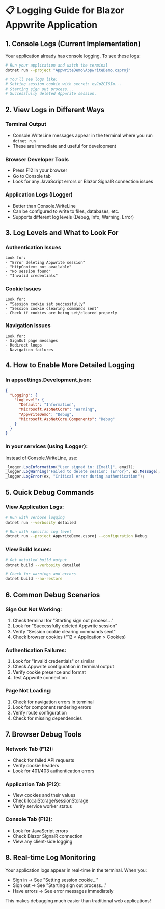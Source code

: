 # 📋 **Logging Guide for Blazor Appwrite Application**

## **1. Console Logs (Current Implementation)**

Your application already has console logging. To see these logs:

```bash
# Run your application and watch the terminal
dotnet run --project "AppwriteDemo\AppwriteDemo.csproj"

# You'll see logs like:
# Setting session cookie with secret: eyJpZCI6Im...
# Starting sign out process...
# Successfully deleted Appwrite session.
```

## **2. View Logs in Different Ways**

### **Terminal Output**
- Console.WriteLine messages appear in the terminal where you run `dotnet run`
- These are immediate and useful for development

### **Browser Developer Tools**
- Press F12 in your browser
- Go to Console tab
- Look for any JavaScript errors or Blazor SignalR connection issues

### **Application Logs (ILogger)**
- Better than Console.WriteLine
- Can be configured to write to files, databases, etc.
- Supports different log levels (Debug, Info, Warning, Error)

## **3. Log Levels and What to Look For**

### **Authentication Issues**
```
Look for:
- "Error deleting Appwrite session"
- "HttpContext not available"
- "No session found" 
- "Invalid credentials"
```

### **Cookie Issues**
```
Look for:
- "Session cookie set successfully"
- "Session cookie clearing commands sent"
- Check if cookies are being set/cleared properly
```

### **Navigation Issues**
```
Look for:
- SignOut page messages
- Redirect loops
- Navigation failures
```

## **4. How to Enable More Detailed Logging**

### **In appsettings.Development.json:**
```json
{
  "Logging": {
    "LogLevel": {
      "Default": "Information",
      "Microsoft.AspNetCore": "Warning",
      "AppwriteDemo": "Debug",
      "Microsoft.AspNetCore.Components": "Debug"
    }
  }
}
```

### **In your services (using ILogger):**
Instead of Console.WriteLine, use:
```csharp
_logger.LogInformation("User signed in: {Email}", email);
_logger.LogWarning("Failed to delete session: {Error}", ex.Message);
_logger.LogError(ex, "Critical error during authentication");
```

## **5. Quick Debug Commands**

### **View Application Logs:**
```bash
# Run with verbose logging
dotnet run --verbosity detailed

# Run with specific log level
dotnet run --project AppwriteDemo.csproj --configuration Debug
```

### **View Build Issues:**
```bash
# Get detailed build output
dotnet build --verbosity detailed

# Check for warnings and errors
dotnet build --no-restore
```

## **6. Common Debug Scenarios**

### **Sign Out Not Working:**
1. Check terminal for "Starting sign out process..."
2. Look for "Successfully deleted Appwrite session"
3. Verify "Session cookie clearing commands sent"
4. Check browser cookies (F12 > Application > Cookies)

### **Authentication Failures:**
1. Look for "Invalid credentials" or similar
2. Check Appwrite configuration in terminal output
3. Verify cookie presence and format
4. Test Appwrite connection

### **Page Not Loading:**
1. Check for navigation errors in terminal
2. Look for component rendering errors
3. Verify route configuration
4. Check for missing dependencies

## **7. Browser Debug Tools**

### **Network Tab (F12):**
- Check for failed API requests
- Verify cookie headers
- Look for 401/403 authentication errors

### **Application Tab (F12):**
- View cookies and their values
- Check localStorage/sessionStorage
- Verify service worker status

### **Console Tab (F12):**
- Look for JavaScript errors
- Check Blazor SignalR connection
- View any client-side logging

## **8. Real-time Log Monitoring**

Your application logs appear in real-time in the terminal. When you:
- Sign in → See "Setting session cookie..."  
- Sign out → See "Starting sign out process..."
- Have errors → See error messages immediately

This makes debugging much easier than traditional web applications!